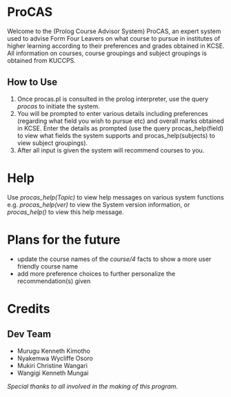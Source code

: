 # ProCAS
Welcome to the (Prolog Course Advisor System) ProCAS, an expert system used to advise Form Four Leavers on what course to pursue in institutes of higher learning according to their preferences and grades obtained in KCSE.
All information on courses, course groupings and subject groupings is obtained from KUCCPS.
## How to Use
1. Once procas.pl is consulted in the prolog interpreter, use the query *procas* to initiate the system.
2. You will be prompted to enter various details including preferences (regarding what field you wish to pursue etc) and overall marks obtained in KCSE. Enter the details as prompted (use the query procas_help(field) to view what fields the system supports and procas_help(subjects) to view subject groupings).
3. After all input is given the system will recommend courses to you.

# Help
Use *procas_help(Topic)* to view help messages on various system functions e.g. *procas_help(ver)* to view the System version information, or *procas_help()* to view this help message.

# Plans for the future
- update the course names of the *course/4* facts to show a more user friendly course name
- add more preference choices to further personalize the recommendation(s) given

# Credits
## Dev Team
- Murugu Kenneth Kimotho
- Nyakemwa Wycliffe Osoro
- Mukiri Christine Wangari
- Wangigi Kenneth Mungai

*Special thanks to all involved in the making of this program.*
